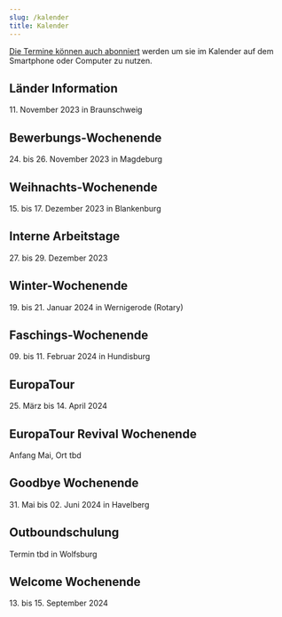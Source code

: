 ```yaml
---
slug: /kalender
title: Kalender
---
```


[Die Termine können auch abonniert](https://storage.rotex1800.de/remote.php/dav/public-calendars/St4BEmjY2CqQaqHt?export) werden um sie im Kalender auf dem
Smartphone oder Computer zu nutzen.

## Länder Information
11\. November 2023 in Braunschweig

## Bewerbungs-Wochenende
24\. bis 26. November 2023 in Magdeburg

## Weihnachts-Wochenende
15\. bis 17. Dezember 2023 in Blankenburg

## Interne Arbeitstage
27\. bis 29. Dezember 2023

## Winter-Wochenende
19\. bis 21. Januar 2024 in Wernigerode (Rotary)

## Faschings-Wochenende
09\. bis 11. Februar 2024 in Hundisburg

## EuropaTour
25\. März bis 14. April 2024

## EuropaTour Revival Wochenende
Anfang Mai, Ort tbd

## Goodbye Wochenende
31\. Mai bis 02. Juni 2024 in Havelberg

## Outboundschulung
Termin tbd in Wolfsburg

## Welcome Wochenende
13\. bis 15. September 2024
